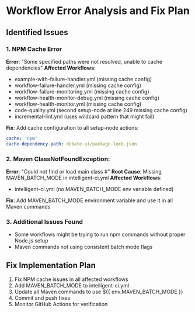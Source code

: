 # Workflow Error Analysis and Fix Plan

## Identified Issues

### 1. NPM Cache Error
**Error**: "Some specified paths were not resolved, unable to cache dependencies"
**Affected Workflows**:
- example-with-failure-handler.yml (missing cache config)
- workflow-failure-handler.yml (missing cache config)
- workflow-failure-monitoring.yml (missing cache config)
- workflow-health-monitor-debug.yml (missing cache config)
- workflow-health-monitor.yml (missing cache config)
- code-quality.yml (second setup-node at line 249 missing cache config)
- incremental-lint.yml (uses wildcard pattern that might fail)

**Fix**: Add cache configuration to all setup-node actions:
```yaml
cache: 'npm'
cache-dependency-path: debate-ui/package-lock.json
```

### 2. Maven ClassNotFoundException: #
**Error**: "Could not find or load main class #"
**Root Cause**: Missing MAVEN_BATCH_MODE in intelligent-ci.yml
**Affected Workflows**:
- intelligent-ci.yml (no MAVEN_BATCH_MODE env variable defined)

**Fix**: Add MAVEN_BATCH_MODE environment variable and use it in all Maven commands

### 3. Additional Issues Found
- Some workflows might be trying to run npm commands without proper Node.js setup
- Maven commands not using consistent batch mode flags

## Fix Implementation Plan

1. Fix NPM cache issues in all affected workflows
2. Add MAVEN_BATCH_MODE to intelligent-ci.yml
3. Update all Maven commands to use ${{ env.MAVEN_BATCH_MODE }}
4. Commit and push fixes
5. Monitor GitHub Actions for verification